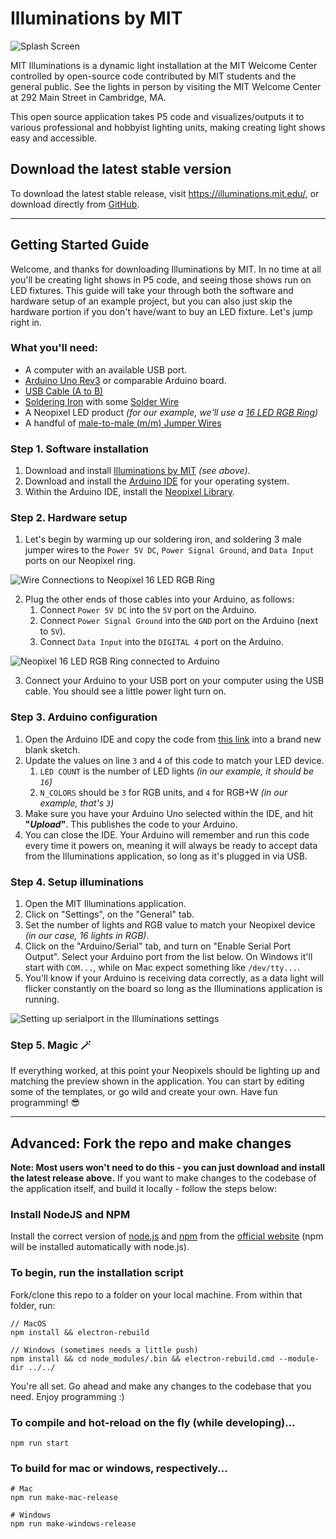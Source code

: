# Illuminations by MIT

![Splash Screen](public/images/splash.jpg)

MIT Illuminations is a dynamic light installation at the MIT Welcome Center controlled by open-source code contributed by MIT students and the general public. See the lights in person by visiting the MIT Welcome Center at 292 Main Street in Cambridge, MA.

This open source application takes P5 code and visualizes/outputs it to various professional and hobbyist lighting units, making creating light shows easy and accessible.

## Download the latest stable version

To download the latest stable release, visit https://illuminations.mit.edu/, or download directly from [GitHub](https://github.com/sosolimited/MIT-Illuminations/releases).

---

## Getting Started Guide

Welcome, and thanks for downloading Illuminations by MIT. In no time at all you'll be creating light shows in P5 code, and seeing those shows run on LED fixtures. This guide will take your through both the software and hardware setup of an example project, but you can also just skip the hardware portion if you don't have/want to buy an LED fixture. Let's jump right in.

### What you'll need:

- A computer with an available USB port.
- [Arduino Uno Rev3](https://store-usa.arduino.cc/collections/boards/products/arduino-uno-rev3) or comparable Arduino board.
- [USB Cable (A to B)](https://www.amazon.com/AmazonBasics-Printer-Type-Cable-Male/dp/B00NH11KIK)
- [Soldering Iron](https://www.amazon.com/Sonrinss-Electronics-Adjustable-Temperature-Desoldering/dp/B088LZRJM2) with some [Solder Wire](https://www.amazon.com/MAIYUM-63-37-Solder-Electrical-Soldering/dp/B075WB98FJ)
- A Neopixel LED product _(for our example, we'll use a [16 LED RGB Ring](https://www.adafruit.com/product/1463))_
- A handful of [male-to-male (m/m) Jumper Wires](https://www.amazon.com/Solderless-Flexible-Breadboard-Jumper-100pcs)

### Step 1. Software installation

1. Download and install [Illuminations by MIT](https://github.com/sosolimited/MIT-Illuminations/releases) _(see above)_.
2. Download and install the [Arduino IDE](https://www.arduino.cc/en/software) for your operating system.
3. Within the Arduino IDE, install the [Neopixel Library](https://github.com/adafruit/Adafruit_NeoPixel).

### Step 2. Hardware setup

1. Let's begin by warming up our soldering iron, and soldering 3 male jumper wires to the `Power 5V DC`, `Power Signal Ground`, and `Data Input` ports on our Neopixel ring.

![Wire Connections to Neopixel 16 LED RGB Ring](public/images/documentation/neopixel-wire-connections.jpg)

2. Plug the other ends of those cables into your Arduino, as follows:
   1. Connect `Power 5V DC` into the `5V` port on the Arduino.
   2. Connect `Power Signal Ground` into the `GND` port on the Arduino (next to `5V`).
   3. Connect `Data Input` into the `DIGITAL 4` port on the Arduino.

![Neopixel 16 LED RGB Ring connected to Arduino](public/images/documentation/neopixel-connected-to-arduino.jpg)

3. Connect your Arduino to your USB port on your computer using the USB cable. You should see a little power light turn on.

### Step 3. Arduino configuration

1. Open the Arduino IDE and copy the code from [this link](https://github.com/sosolimited/MIT-Illuminations/blob/master/arduino/illuminations.ino) into a brand new blank sketch.
2. Update the values on line `3` and `4` of this code to match your LED device.
   1. `LED COUNT` is the number of LED lights _(in our example, it should be `16`)_
   2. `N_COLORS` should be `3` for RGB units, and `4` for RGB+W _(in our example, that's `3`)_
3. Make sure you have your Arduino Uno selected within the IDE, and hit **"_Upload_"**. This publishes the code to your Arduino.
4. You can close the IDE. Your Arduino will remember and run this code every time it powers on, meaning it will always be ready to accept data from the Illuminations application, so long as it's plugged in via USB.

### Step 4. Setup illuminations

1. Open the MIT Illuminations application.
2. Click on "Settings", on the "General" tab.
3. Set the number of lights and RGB value to match your Neopixel device _(in our case, 16 lights in RGB)_.
4. Click on the "Arduino/Serial" tab, and turn on "Enable Serial Port Output". Select your Arduino port from the list below. On Windows it'll start with `COM...`, while on Mac expect something like `/dev/tty...`.
5. You'll know if your Arduino is receiving data correctly, as a data light will flicker constantly on the board so long as the Illuminations application is running.
 
![Setting up serialport in the Illuminations settings](public/images/documentation/illuminations-serial-setup.jpg)

### Step 5. Magic 🪄

If everything worked, at this point your Neopixels should be lighting up and matching the preview shown in the application. You can start by editing some of the templates, or go wild and create your own. Have fun programming! 😎

---

## Advanced: Fork the repo and make changes

**Note: Most users won't need to do this - you can just download and install the latest release above.** If you want to make changes to the codebase of the application itself, and build it locally - follow the steps below:

### Install NodeJS and NPM

Install the correct version of [node.js](https://nodejs.org/en/download/) and [npm](https://www.npmjs.com/) from the [official website](https://nodejs.org/en/download/) (npm will be installed automatically with node.js).

### To begin, run the installation script

Fork/clone this repo to a folder on your local machine. From within that folder, run:

```
// MacOS
npm install && electron-rebuild

// Windows (sometimes needs a little push)
npm install && cd node_modules/.bin && electron-rebuild.cmd --module-dir ../../
```

You're all set. Go ahead and make any changes to the codebase that you need. Enjoy programming :)

### To compile and hot-reload on the fly (while developing)...
```
npm run start
```

### To build for mac or windows, respectively...
```
# Mac
npm run make-mac-release

# Windows
npm run make-windows-release
```

